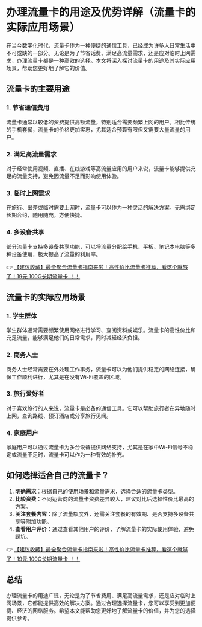 # 办理流量卡的用途及优势详解（流量卡的实际应用场景）

在当今数字化时代，流量卡作为一种便捷的通信工具，已经成为许多人日常生活中不可或缺的一部分。无论是为了节省话费、满足高流量需求，还是应对临时上网需求，办理流量卡都是一种高效的选择。本文将深入探讨流量卡的用途及其实际应用场景，帮助您更好地了解它的价值。

## 流量卡的主要用途

### 1. **节省通信费用**
流量卡通常以较低的资费提供高额流量，特别适合需要频繁上网的用户。相比传统的手机套餐，流量卡的价格更加实惠，尤其适合预算有限但又需要大量流量的用户。

### 2. **满足高流量需求**
对于经常使用视频、直播、在线游戏等高流量应用的用户来说，流量卡能够提供充足的流量支持，避免因流量不足而影响使用体验。

### 3. **临时上网需求**
在旅行、出差或临时需要上网时，流量卡可以作为一种灵活的解决方案。无需绑定长期合约，随用随充，方便快捷。

### 4. **多设备共享**
部分流量卡支持多设备共享功能，可以将流量分配给手机、平板、笔记本电脑等多种设备使用，极大提高了流量的利用率。

👉 [【建议收藏】最全聚合流量卡指南来啦！高性价比流量卡推荐，看这个就够了！19元 100G长期流量卡 ！！](https://bit.ly/Liuliangka)

## 流量卡的实际应用场景

### 1. **学生群体**
学生群体通常需要频繁使用网络进行学习、查阅资料或娱乐。流量卡的高性价比和充足流量，能够满足他们的日常需求，同时减轻经济负担。

### 2. **商务人士**
商务人士经常需要在外处理工作事务，流量卡可以为他们提供稳定的网络连接，确保工作顺利进行，尤其是在没有Wi-Fi覆盖的区域。

### 3. **旅行爱好者**
对于喜欢旅行的人来说，流量卡是必备的通信工具。它可以帮助旅行者在异地随时上网，查询路线、预订酒店或分享旅行见闻。

### 4. **家庭用户**
家庭用户可以通过流量卡为多台设备提供网络支持，尤其是在家中Wi-Fi信号不稳定或流量不足时，流量卡可以作为一种有效的补充。

## 如何选择适合自己的流量卡？

1. **明确需求**：根据自己的使用场景和流量需求，选择合适的流量卡类型。
2. **比较资费**：不同运营商的流量卡资费差异较大，建议对比后选择性价比最高的方案。
3. **关注套餐内容**：除了流量额度外，还需关注套餐的有效期、是否支持多设备共享等附加功能。
4. **查看用户评价**：通过查看其他用户的评价，了解流量卡的实际使用体验，避免踩坑。

👉 [【建议收藏】最全聚合流量卡指南来啦！高性价比流量卡推荐，看这个就够了！19元 100G长期流量卡 ！！](https://bit.ly/Liuliangka)

## 总结

办理流量卡的用途广泛，无论是为了节省费用、满足高流量需求，还是应对临时上网场景，它都能提供高效的解决方案。通过合理选择流量卡，您可以享受到更加便捷、经济的网络服务。希望本文能帮助您更好地了解流量卡的价值，并为您的选择提供参考。